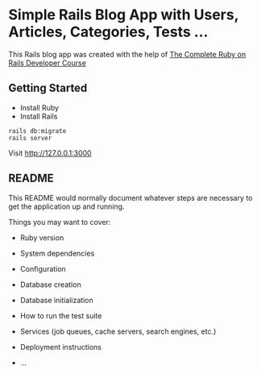 # Simple Rails Blog App with Users, Articles, Categories, Tests ...

This Rails blog app was created with the help of [The Complete Ruby on Rails Developer Course](https://www.udemy.com/course/the-complete-ruby-on-rails-developer-course/)

## Getting Started
* Install Ruby
* Install Rails
```
rails db:migrate
rails server
```
Visit http://127.0.0.1:3000

## README

This README would normally document whatever steps are necessary to get the
application up and running.

Things you may want to cover:

* Ruby version

* System dependencies

* Configuration

* Database creation

* Database initialization

* How to run the test suite

* Services (job queues, cache servers, search engines, etc.)

* Deployment instructions

* ...
